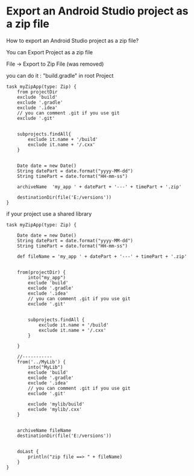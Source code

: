 # Export an Android Studio project as a zip file
How to export an Android Studio project as a zip file?

You can Export Project as a zip file

File -> Export to Zip File (was removed)

you can do it : "build.gradle" in root Project


```
task myZipApp(type: Zip) {
    from projectDir
    exclude 'build'
    exclude '.gradle'
    exclude '.idea'
    // you can comment .git if you use git
    exclude '.git'


    subprojects.findAll{
        exclude it.name + '/build'
        exclude it.name + '/.cxx'
    }


    Date date = new Date()
    String datePart = date.format("yyyy-MM-dd")
    String timePart = date.format("HH-mm-ss")

    archiveName  'my_app ' + datePart + '---' + timePart + '.zip' 

    destinationDir(file('E:/versions'))
}
```


if your project use a shared library

```
task myZipApp(type: Zip) {

    Date date = new Date()
    String datePart = date.format("yyyy-MM-dd")
    String timePart = date.format("HH-mm-ss")

    def fileName = 'my_app ' + datePart + '---' + timePart + '.zip'


    from(projectDir) {
        into("my_app")
        exclude 'build'
        exclude '.gradle'
        exclude '.idea'
        // you can comment .git if you use git
        exclude '.git'


        subprojects.findAll {
            exclude it.name + '/build'
            exclude it.name + '/.cxx'
        }

    }

    //-----------
    from('../MyLib') {
        into("MyLib")
        exclude 'build'
        exclude '.gradle'
        exclude '.idea'
        // you can comment .git if you use git
        exclude '.git'

        exclude 'mylib/build'
        exclude 'mylib/.cxx'
    }


    archiveName fileName
    destinationDir(file('E:/versions'))


    doLast {
        println("zip file ==> " + fileName)
    }
}
```
